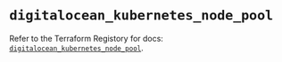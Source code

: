 # `digitalocean_kubernetes_node_pool`

Refer to the Terraform Registory for docs: [`digitalocean_kubernetes_node_pool`](https://www.terraform.io/docs/providers/digitalocean/r/kubernetes_node_pool).

